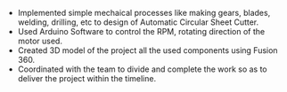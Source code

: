 - Implemented simple mechaical processes like making gears, blades, welding, 
  drilling, etc to design of Automatic Circular Sheet Cutter.
- Used Arduino Software to control the RPM, rotating direction of the motor used.
- Created 3D model of the project all the used components using Fusion 360.
- Coordinated with the team to divide and complete the work so as to deliver the 
  project within the timeline.
